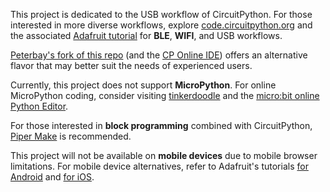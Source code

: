 This project is dedicated to the USB workflow of CircuitPython. For those interested in more diverse workflows, explore [code.circuitpython.org](https://code.circuitpython.org/) and the associated [Adafruit tutorial](https://blog.adafruit.com/2022/09/07/new-guide-circuitpython-web-workflow-code-editor-quick-start-adafruitlearningsystem-adafruit-circuitpython-makermelissa/) for **BLE**, **WIFI**, and USB workflows.

[Peterbay's fork of this repo](https://github.com/peterbay/CircuitPython-online-IDE2) (and the [CP Online IDE](https://ide.vavrin.eu/)) offers an alternative flavor that may better suit the needs of experienced users. 

Currently, this project does not support **MicroPython**. For online MicroPython coding, consider visiting [tinkerdoodle](https://tinkerdoodle.cc/) and the [micro:bit online Python Editor](https://python.microbit.org/v/3).

For those interested in **block programming** combined with CircuitPython, [Piper Make](https://make.playpiper.com/) is recommended.

This project will not be available on **mobile devices** due to mobile browser limitations. For mobile device alternatives, refer to Adafruit's tutorials [for Android](https://learn.adafruit.com/using-the-android-circuitpython-editor) and [for iOS](https://learn.adafruit.com/editing-circuitpython-on-ios-with-runestone/usage).
